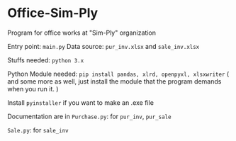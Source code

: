 # Office-Sim-Ply
Program for office works at "Sim-Ply" organization

Entry point: `main.py`
Data source: `pur_inv.xlsx` and `sale_inv.xlsx`

Stuffs needed:
`python 3.x`

Python Module needed:
`pip install pandas, xlrd, openpyxl, xlsxwriter` 
( and some more as well, just install the module that the program demands when you run it. )

Install `pyinstaller` if you want to make an .exe file

Documentation are in
`Purchase.py`: for `pur_inv`, `pur_sale`

`Sale.py`: for `sale_inv`

